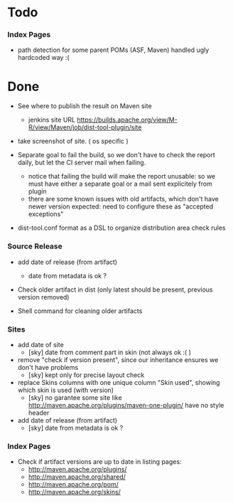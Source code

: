 Todo
====

### Index Pages

* path detection for some parent POMs (ASF, Maven) handled ugly hardcoded way :(

# Done

* See where to publish the result on Maven site
    * jenkins site URL https://builds.apache.org/view/M-R/view/Maven/job/dist-tool-plugin/site

* take screenshot of site. ( os specific )

* Separate goal to fail the build, so we don't have to check the report daily, but let the CI server mail when failing.
    * notice that failing the build will make the report unusable: so we must have either a separate goal or a mail sent explicitely from plugin
    * there are some known issues with old artifacts, which don't have newer version expected: need to configure these as "accepted exceptions"

* dist-tool.conf format as a DSL to organize distribution area check rules

### Source Release

* add date of release (from artifact)
  * date from metadata is ok ?

* Check older artifact in dist (only latest should be present, previous version removed)

* Shell command for cleaning older artifacts

### Sites

* add date of site
    * [sky] date from comment part in skin (not always ok :( )
* remove "check if version present", since our inheritance ensures we don't have problems
    * [sky] kept only for precise layout check
* replace Skins columns with one unique column "Skin used", showing which skin is used (with version)
    * [sky] no garantee some site like http://maven.apache.org/plugins/maven-one-plugin/ have no style header 
* add date of release (from artifact)
    * [sky] date from metadata is ok ?

### Index Pages

* Check if artifact versions are up to date in listing pages:
    * http://maven.apache.org/plugins/
    * http://maven.apache.org/shared/
    * http://maven.apache.org/pom/
    * http://maven.apache.org/skins/
    